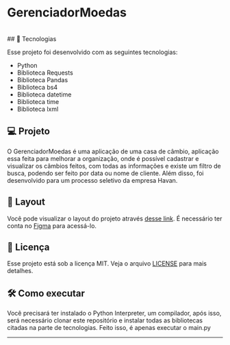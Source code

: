 # GerenciadorMoedas

<br>
## 🚀 Tecnologias

Esse projeto foi desenvolvido com as seguintes tecnologias:

- Python
- Biblioteca Requests
- Biblioteca Pandas
- Biblioteca bs4
- Biblioteca datetime
- Biblioteca time
- Biblioteca lxml

## 💻 Projeto

O GerenciadorMoedas é uma aplicação de uma casa de câmbio, aplicação essa feita para melhorar a organização, onde é possível cadastrar e visualizar os câmbios feitos, com todas as informações e existe um filtro de busca, podendo ser feito por data ou nome de cliente. Além disso, foi desenvolvido para um processo seletivo da empresa Havan.

## 🔖 Layout

Você pode visualizar o layout do projeto através [desse link](https://www.figma.com/file/lULPULG0LPfHgYed0so5H1/GerenciadorMoedas?node-id=0%3A1). É necessário ter conta no [Figma](https://figma.com) para acessá-lo.

## :memo: Licença

Esse projeto está sob a licença MIT. Veja o arquivo [LICENSE](.github/LICENSE.md) para mais detalhes.

## 🛠️ Como executar

Você precisará ter instalado o Python Interpreter, um compilador, após isso, será necessário clonar este repositório e instalar todas as bibliotecas citadas na parte de tecnologias. Feito isso, é apenas executar o main.py

---

